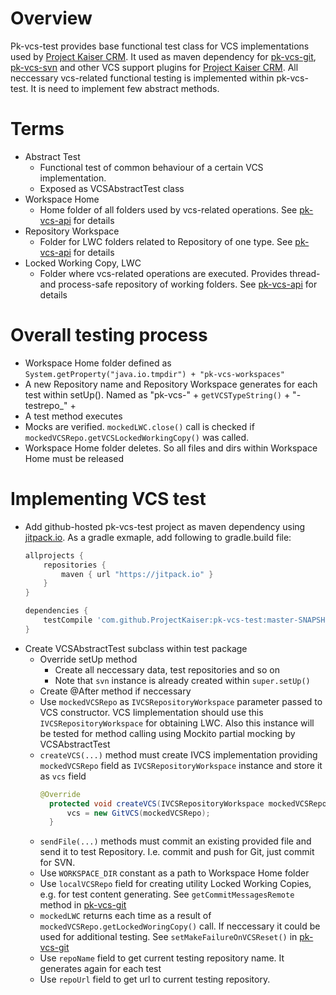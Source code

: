 # Overview
Pk-vcs-test provides base functional test class for VCS implementations used by [Project Kaiser CRM](http://www.projectkaiser.com/). It used as maven dependency for [pk-vcs-git](https://github.com/ProjectKaiser/pk-vcs-git), [pk-vcs-svn](https://github.com/ProjectKaiser/pk-vcs-svn) and other VCS support plugins for [Project Kaiser CRM](http://www.projectkaiser.com/). All neccessary vcs-related functional testing is implemented within pk-vcs-test. It is need to implement few abstract methods.

# Terms
- Abstract Test
  - Functional test of common behaviour of a certain VCS implementation. 
  - Exposed as VCSAbstractTest class
- Workspace Home
  - Home folder of all folders used by vcs-related operations. See [pk-vcs-api](https://github.com/ProjectKaiser/pk-vcs-api) for details
- Repository Workspace
  - Folder for LWC folders related to Repository of one type. See [pk-vcs-api](https://github.com/ProjectKaiser/pk-vcs-api) for details
- Locked Working Copy, LWC
  - Folder where vcs-related operations are executed. Provides thread- and process-safe repository of working folders. See [pk-vcs-api](https://github.com/ProjectKaiser/pk-vcs-api) for details

# Overall testing process

- Workspace Home folder defined as `System.getProperty("java.io.tmpdir") + "pk-vcs-workspaces"`
- A new Repository name and Repository Workspace generates for each test within setUp(). Named as "pk-vcs-" + `getVCSTypeString()` + "-testrepo_" + <uuid>
- A test method executes
- Mocks are verified. `mockedLWC.close()` call is checked if `mockedVCSRepo.getVCSLockedWorkingCopy()` was called.
- Workspace Home folder deletes. So all files and dirs within Workspace Home must be released

# Implementing VCS test
- Add github-hosted pk-vcs-test project as maven dependency using [jitpack.io](https://jitpack.io/). As a gradle exmaple, add following to gradle.build file:
	```gradle
	allprojects {
		repositories {
			maven { url "https://jitpack.io" }
		}
	}
	
	dependencies {
		testCompile 'com.github.ProjectKaiser:pk-vcs-test:master-SNAPSHOT'
	}
	```
- Create VCSAbstractTest subclass within test package
  - Override setUp method
    - Create all neccessary data, test repositories and so on
    - Note that `svn` instance is already created within `super.setUp()`
  - Create @After method if neccessary
  - Use `mockedVCSRepo` as `IVCSRepositoryWorkspace` parameter passed to VCS constructor. VCS Iimplementation should use this `IVCSRepositoryWorkspace` for obtaining LWC. Also this instance will be tested for method calling using Mockito partial mocking by VCSAbstractTest
  - `createVCS(...)` method must create IVCS implementation providing `mockedVCSRepo` field as `IVCSRepositoryWorkspace` instance and store it as `vcs` field
      ```java
      @Override
    	protected void createVCS(IVCSRepositoryWorkspace mockedVCSRepo) {
    		vcs = new GitVCS(mockedVCSRepo);
    	}
      ```
  - `sendFile(...)` methods must commit an existing provided file and send it to test Repository. I.e. commit and push for Git, just commit for SVN.
  - Use `WORKSPACE_DIR` constant as a path to Workspace Home folder
  - Use `localVCSRepo` field for creating utility Locked Working Copies, e.g. for test content generating. See `getCommitMessagesRemote` method in [pk-vcs-git](https://github.com/ProjectKaiser/pk-vcs-git)
  - `mockedLWC` returns each time as a result of `mockedVCSRepo.getLockedWoringCopy()` call. If neccessary it could be used for additional testing. See `setMakeFailureOnVCSReset()` in [pk-vcs-git](https://github.com/ProjectKaiser/pk-vcs-git)
  - Use `repoName` field to get current testing repository name. It generates again for each test
  - Use `repoUrl` field to get url to current testing repository.
